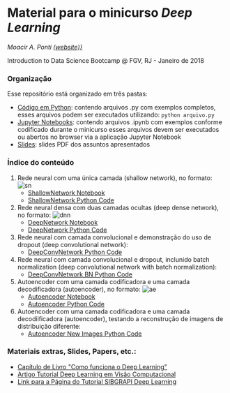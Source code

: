 # Material para o minicurso *Deep Learning*	
*Moacir A. Ponti [(website)}](http://www.icmc.usp.br/~moacir)*

Introduction to Data Science Bootcamp @ FGV, RJ - Janeiro de 2018

### Organização 
Esse repositório está organizado em três pastas:
* [Código em Python](./code_python): contendo arquivos .py com exemplos completos, esses arquivos podem ser executados utilizando: `python arquivo.py`
* [Jupyter Notebooks](./notebooks): contendo arquivos .ipynb com exemplos conforme codificado durante o minicurso esses arquivos devem ser executados ou abertos no browser via a aplicação Jupyter Notebook
* [Slides](./slides): slides PDF dos assuntos apresentados

### Índice do conteúdo
1. Rede neural com uma única camada (shallow network), no formato:
	![sn](http://mathurl.com/ybhndrko.png)
	+ [ShallowNetwork Notebook](./notebooks/01_ShallowNetwork.ipynb)
	+ [ShallowNetwork Python Code](./code_python/01_shallownet.py)
2. Rede neural densa com duas camadas ocultas (deep dense network), no formato:
	![dnn](http://mathurl.com/yc9lrxbn.png)
	+ [DeepNetwork Notebook](./notebooks/02_DeepNetwork.ipynb)
	+ [DeepNetwork Python Code](./code_python/02_deepdensenet.py)
3. Rede neural com camada convolucional e demonstração do uso de dropout (deep convolutional network):
	+ [DeepConvNetwork Python Code](./notebooks/03_deepconvnet.py)
4. Rede neural com camada convolucional e dropout, inclunido batch normalization (deep convolutional network with batch normalization):
	+ [DeepConvNetwork BN Python Code](./code_python/04_deepconvnet_bn.py)
5. Autoencoder com uma camada codificadora e uma camada decodificadora (autoencoder), no formato:
	![ae](http://mathurl.com/y9mjn2cg.png)
	+ [Autoencoder Notebook](./notebooks/05_AutoEncoder.ipynb)
	+ [Autoencoder Python Code](./code_python/05_autoencoder.py)
6. Autoencoder com uma camada codificadora e uma camada decodiificadora (autoencoder), testando a reconstrução de imagens de distribuição diferente:
	+ [Autoencoder New Images Python Code](./code_python/06_autoencoder-test.py)


### Materiais extras, Slides, Papers, etc.:
* [Capítulo de Livro "Como funciona o Deep Learning"](http://conteudo.icmc.usp.br/pessoas/moacir/papers/Ponti_Costa_Como-funciona-o-Deep-Learning_2017.pdf)
* [Artigo Tutorial Deep Learning em Visão Computacional](http://www.icmc.usp.br/pessoas/moacir/p17sibgrapi-tutorial/2017-SIBGRAPI_Tutorial-Survey_Paper-Deep_Learning_for_Computer_Vision.pdf)
* [Link para a Página do Tutorial SIBGRAPI Deep Learning](http://www.icmc.usp.br/pessoas/moacir/p17sibgrapi-tutorial/)

